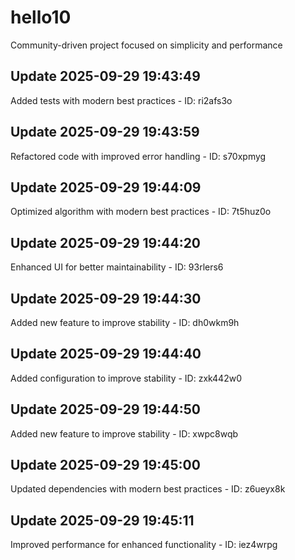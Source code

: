 # hello10
Community-driven project focused on simplicity and performance

## Update 2025-09-29 19:43:49
Added tests with modern best practices - ID: ri2afs3o


## Update 2025-09-29 19:43:59
Refactored code with improved error handling - ID: s70xpmyg


## Update 2025-09-29 19:44:09
Optimized algorithm with modern best practices - ID: 7t5huz0o


## Update 2025-09-29 19:44:20
Enhanced UI for better maintainability - ID: 93rlers6


## Update 2025-09-29 19:44:30
Added new feature to improve stability - ID: dh0wkm9h


## Update 2025-09-29 19:44:40
Added configuration to improve stability - ID: zxk442w0


## Update 2025-09-29 19:44:50
Added new feature to improve stability - ID: xwpc8wqb


## Update 2025-09-29 19:45:00
Updated dependencies with modern best practices - ID: z6ueyx8k


## Update 2025-09-29 19:45:11
Improved performance for enhanced functionality - ID: iez4wrpg

